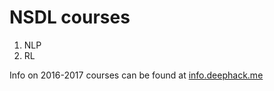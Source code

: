 # NSDL courses
1. NLP
2. RL

Info on 2016-2017 courses can be found at [info.deephack.me](http://info.deephack.me)
